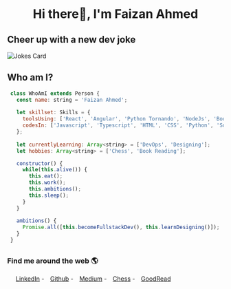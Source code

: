 <h1 align="center">Hi there👋, I'm Faizan Ahmed</h1>

## Cheer up with a new dev joke
![Jokes Card](https://readme-jokes.vercel.app/api)

## Who am I?

 ```javascript
  class WhoAmI extends Person {
    const name: string = 'Faizan Ahmed';
    
    let skillset: Skills = {
      toolsUsing: ['React', 'Angular', 'Python Tornando', 'NodeJs', 'Bootstrap', 'MaterialUI', 'MySQL', 'Figma'],
      codesIn: ['Javascript', 'Typescript', 'HTML', 'CSS', 'Python', 'Solidity'],
    };
    
    let currentlyLearning: Array<string> = ['DevOps', 'Designing'];
    let hobbies: Array<string> = ['Chess', 'Book Reading'];

    constructor() {
      while(this.alive()) {
        this.eat();
        this.work();
        this.ambitions();
        this.sleep();
      }
    }
    
    ambitions() {
      Promise.all([this.becomeFullstackDev(), this.learnDesigning()]);
    }
  }
 ```
##
<h3> Find me around the web 🌎 </h3>
<div style="margin-left: 10px;">
  <a style="margin-left: 10px;"  target="_blank" href="https://www.linkedin.com/in/faizanahmed99">LinkedIn</a> -
  <a style="margin-left: 10px;" target="_blank" href="https://github.com/imFaizanAhmed">Github</a> -
  <a style="margin-left: 10px;"  target="_blank" href="https://medium.com/@imfaizanahmed">Medium</a> -
  <a style="margin-left: 10px;"  target="_blank" href="https://www.chess.com/member/horserider8">Chess</a> -
  <a style="margin-left: 10px;"  target="_blank" href="https://www.goodreads.com/user/show/134258590-faizan-ahmed">GoodRead</a>
</div>

